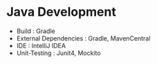 # Java Development
* Build : Gradle
* External Dependencies : Gradle, MavenCentral
* IDE : IntelliJ IDEA
* Unit-Testing : Junit4, Mockito
